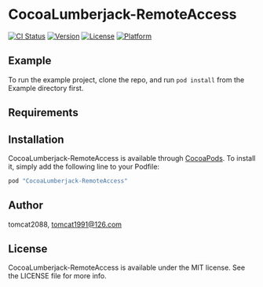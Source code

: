 # CocoaLumberjack-RemoteAccess

[![CI Status](http://img.shields.io/travis/tomcat2088/CocoaLumberjack-RemoteAccess.svg?style=flat)](https://travis-ci.org/tomcat2088/CocoaLumberjack-RemoteAccess)
[![Version](https://img.shields.io/cocoapods/v/CocoaLumberjack-RemoteAccess.svg?style=flat)](http://cocoapods.org/pods/CocoaLumberjack-RemoteAccess)
[![License](https://img.shields.io/cocoapods/l/CocoaLumberjack-RemoteAccess.svg?style=flat)](http://cocoapods.org/pods/CocoaLumberjack-RemoteAccess)
[![Platform](https://img.shields.io/cocoapods/p/CocoaLumberjack-RemoteAccess.svg?style=flat)](http://cocoapods.org/pods/CocoaLumberjack-RemoteAccess)

## Example

To run the example project, clone the repo, and run `pod install` from the Example directory first.

## Requirements

## Installation

CocoaLumberjack-RemoteAccess is available through [CocoaPods](http://cocoapods.org). To install
it, simply add the following line to your Podfile:

```ruby
pod "CocoaLumberjack-RemoteAccess"
```

## Author

tomcat2088, tomcat1991@126.com

## License

CocoaLumberjack-RemoteAccess is available under the MIT license. See the LICENSE file for more info.
